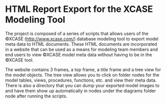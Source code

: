 HTML Report Export for the XCASE Modeling Tool
===============

  The project is composed of a series of scripts that allows users of the ©XCASE (http://www.xcase.com/) database modeling tool to export model meta data to HTML documents. These HTML documents are incorporated in a website that can be used as a means for modeling team members and end users to view ©XCASE model meta data without having to be in the ©XCASE tool.
  
  The website contains 3 frames, a top frame, a title frame and a tree view for the model objects. The tree view allows you to click on folder nodes for the model tables, views, procedures, functions, etc. and view their meta data. There is also a directory that you can dump your exported model images to and have them show up automatically in nodes under the diagrams folder node after running the scripts.
